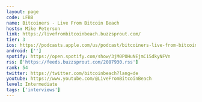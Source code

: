 ```yaml
---
layout: page
code: LFBB
name: Bitcoiners - Live From Bitcoin Beach
hosts: Mike Peterson
link: https://livefrombitcoinbeach.buzzsprout.com/
tier: 3
ios: https://podcasts.apple.com/us/podcast/bitcoiners-live-from-bitcoin-beach/id1655949969
android: ['']
spotify: https://open.spotify.com/show/3jM0POHuNEjmC15dkyNFVn
rss: ['https://feeds.buzzsprout.com/2087930.rss']
rank: 54
twitter: https://twitter.com/bitcoinbeach?lang=de
youtube: https://www.youtube.com/@LiveFromBitcoinBeach
level: Intermediate
tags: ['interviews']
---
```


